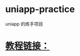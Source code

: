 # uniapp-practice
uniapp 的练手项目
# [教程链接：](https://www.bilibili.com/video/BV1mb421H7k4?spm_id_from=333.788.player.switch&vd_source=080c8b60d9b287f21b130ffbd5503e0c&p=3)